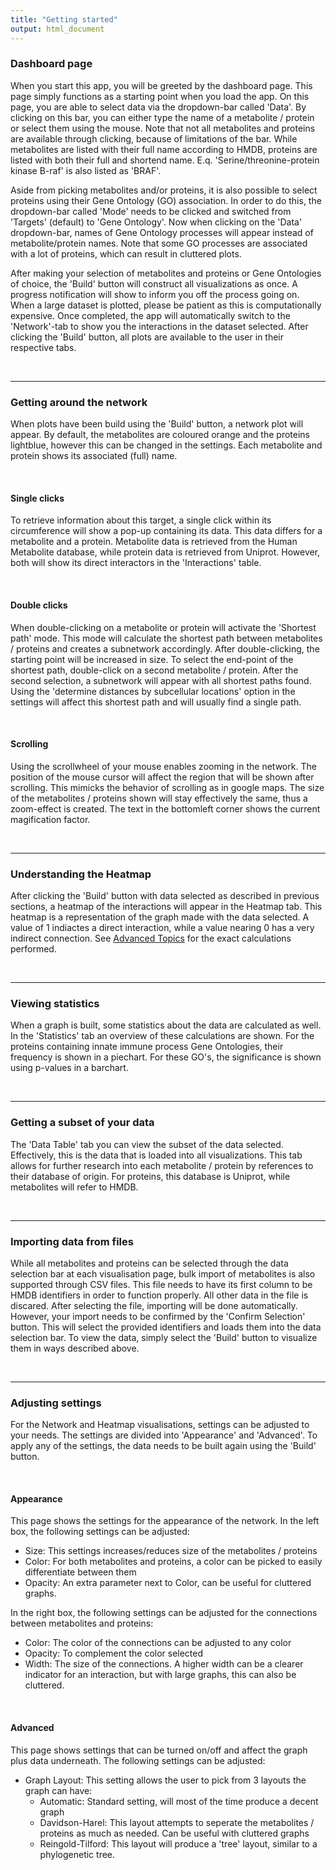 ```yaml
---
title: "Getting started"
output: html_document
---
```



### __Dashboard page__
When you start this app, you will be greeted by the dashboard page. This page simply functions as a starting point when you load the app. On this page, you are able to select data via the dropdown-bar called 'Data'. By clicking on this bar, you can either type the name of a metabolite / protein or select them using the mouse. Note that not all metabolites and proteins are available through clicking, because of limitations of the bar. While metabolites are listed with their full name according to HMDB, proteins are listed with both their full and shortend name. E.q. 'Serine/threonine-protein kinase B-raf' is also listed as 'BRAF'. 

Aside from picking metabolites and/or proteins, it is also possible to select proteins using their Gene Ontology (GO) association. In order to do this, the dropdown-bar called 'Mode' needs to be clicked and switched from 'Targets' (default) to 'Gene Ontology'. Now when clicking on the 'Data' dropdown-bar, names of Gene Ontology processes will appear instead of metabolite/protein names. Note that some GO processes are associated with a lot of proteins, which can result in cluttered plots.

After making your selection of metabolites and proteins or Gene Ontologies of choice, the 'Build' button will construct all visualizations as once. A progress notification will show to inform you off the process going on. When a large dataset is plotted, please be patient as this is computationally expensive. Once completed, the app will automatically switch to the 'Network'-tab to show you the interactions in the dataset selected. After clicking the 'Build' button, all plots are available to the user in their respective tabs. 

<br/>

------

### __Getting around the network__
When plots have been build using the 'Build' button, a network plot will appear. By default, the metabolites are coloured orange and the proteins lightblue, however this can be changed in the settings. Each metabolite and protein shows its associated (full) name. 

<br/>

#### Single clicks
To retrieve information about this target, a single click within its circumference will show a pop-up containing its data. This data differs for a metabolite and a protein. Metabolite data is retrieved from the Human Metabolite database, while protein data is retrieved from Uniprot. However, both will show its direct interactors in the 'Interactions' table. 

<br/>

#### Double clicks
When double-clicking on a metabolite or protein will activate the 'Shortest path' mode. This mode will calculate the shortest path between metabolites / proteins and creates a subnetwork accordingly. After double-clicking, the starting point will be increased in size. To select the end-point of the shortest path, double-click on a second metabolite / protein. After the second selection, a subnetwork will appear with all shortest paths found. Using the 'determine distances by subcellular locations' option in the settings will affect this shortest path and will usually find a single path. 

<br/>

#### Scrolling
Using the scrollwheel of your mouse enables zooming in the network. The position of the mouse cursor will affect the region that will be shown after scrolling. This mimicks the behavior of scrolling as in google maps. The size of the metabolites / proteins shown will stay effectively the same, thus a zoom-effect is created. The text in the bottomleft corner shows the current magification factor.

<br/>

------

### __Understanding the Heatmap__
After clicking the 'Build' button with data selected as described in previous sections, a heatmap of the interactions will appear in the Heatmap tab. This heatmap is a representation of the graph made with the data selected. A value of 1 indiactes a direct interaction, while a value nearing 0 has a very indirect connection. See <a id="advanced_link" href="#test">Advanced Topics</a> for the exact calculations performed.

<br/>

------

### __Viewing statistics__
When a graph is built, some statistics about the data are calculated as well. In the 'Statistics' tab an overview of these calculations are shown. For the proteins containing innate immune process Gene Ontologies, their frequency is shown in a piechart. For these GO's, the significance is shown using p-values in a barchart. 

<br/>

------

### __Getting a subset of your data__
The 'Data Table' tab you can view the subset of the data selected. Effectively, this is the data that is loaded into all visualizations. This tab allows for further research into each metabolite / protein by references to their database of origin. For proteins, this database is Uniprot, while metabolites will refer to HMDB.

<br/>

------

### __Importing data from files__
While all metabolites and proteins can be selected through the data selection bar at each visualisation page, bulk import of metabolites is also supported through CSV files. This file needs to have its first column to be HMDB identifiers in order to function properly. All other data in the file is discared. After selecting the file, importing will be done automatically. However, your import needs to be confirmed by the 'Confirm Selection' button. This will select the provided identifiers and loads them into the data selection bar. To view the data, simply select the 'Build' button to visualize them in ways described above.

<br/>

------

### __Adjusting settings__
For the Network and Heatmap visualisations, settings can be adjusted to your needs. The settings are divided into 'Appearance' and 'Advanced'. To apply any of the settings, the data needs to be built again using the 'Build' button.

<br/>

#### Appearance
This page shows the settings for the appearance of the network. In the left box, the following settings can be adjusted:

- Size: This settings increases/reduces size of the metabolites / proteins
- Color: For both metabolites and proteins, a color can be picked to easily differentiate between them
- Opacity: An extra parameter next to Color, can be useful for cluttered graphs.

In the right box, the following settings can be adjusted for the connections between metabolites and proteins:

- Color: The color of the connections can be adjusted to any color
- Opacity: To complement the color selected
- Width: The size of the connections. A higher width can be a clearer indicator for an interaction, but with large graphs, this can also be cluttered.

<br/>

#### Advanced
This page shows settings that can be turned on/off and affect the graph plus data underneath. The following settings can be adjusted:

- Graph Layout: This setting allows the user to pick from 3 layouts the graph can have:
    - Automatic: Standard setting, will most of the time produce a decent graph
    - Davidson-Harel: This layout attempts to seperate the metabolites / proteins as much as needed. Can be useful with cluttered graphs
    - Reingold-Tilford: This layout will produce a 'tree' layout, similar to a phylogenetic tree.
